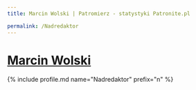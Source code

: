 ```yaml
---
title: Marcin Wolski | Patromierz - statystyki Patronite.pl

permalink: /Nadredaktor
---
```


# [Marcin Wolski](https://patronite.pl/Nadredaktor)

{% include profile.md name="Nadredaktor" prefix="n" %}
